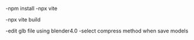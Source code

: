 -npm install
-npx vite

-npx vite build

-edit glb file using blender4.0
-select compress method when save models
